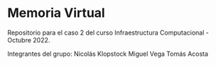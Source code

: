 # Memoria Virtual
Repositorio para el caso 2 del curso Infraestructura Computacional - Octubre 2022.

Integrantes del grupo:
Nicolás Klopstock
Miguel Vega
Tomás Acosta
